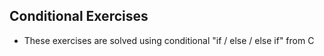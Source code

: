 ## Conditional Exercises 

- These exercises are solved using conditional "if / else / else if" from C
